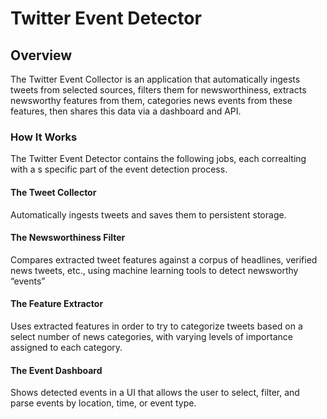 Twitter Event Detector
===
## Overview
The Twitter Event Collector is an application that automatically ingests tweets from 
selected sources, filters them for newsworthiness, extracts newsworthy features from them, 
categories news events from these features, then shares this data via a dashboard and API. 

### How It Works
The Twitter Event Detector contains the following jobs, each correalting with a s specific 
part of the event detection process. 

#### The Tweet Collector
Automatically ingests tweets and saves them to persistent storage.
#### The Newsworthiness Filter
Compares extracted tweet features against a corpus of headlines, verified news tweets, 
etc., using machine learning tools to detect newsworthy “events”
#### The Feature Extractor
Uses extracted features in order to try to categorize tweets based on a select number 
of news categories, with varying levels of importance assigned to each category. 
#### The Event Dashboard
Shows detected events in a UI that allows the user to select, filter, and parse events by 
location, time, or event type. 
